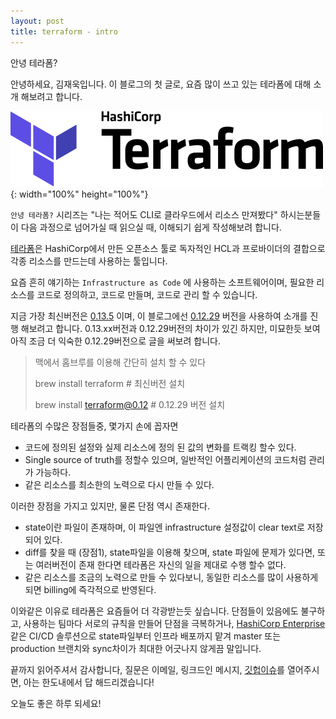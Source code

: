 ```yaml
---
layout: post
title: terraform - intro
---
```


안녕 테라폼?

안녕하세요, 김재욱입니다. 이 블로그의 첫 글로, 요즘 많이 쓰고 있는 테라폼에 대해 소개 해보려고 합니다.

![terraform-logo](../images/terraform-color.svg){: width="100%" height="100%"}


`안녕 테라폼?` 시리즈는 "나는 적어도 CLI로 클라우드에서 리소스 만져봤다" 하시는분들이 다음 과정으로 넘어가실 때 읽으실 때, 이해되기 쉽게 작성해보려 합니다.

[테라폼](https://www.terraform.io/intro/index.html)은 HashiCorp에서 만든 오픈소스 툴로 독자적인 HCL과 프로바이더의 결합으로 각종 리소스를 만드는데 사용하는 툴입니다.

요즘 흔히 얘기하는 `Infrastructure as Code` 에 사용하는 소프트웨어이며, 필요한 리소스를 코드로 정의하고, 코드로 만들며, 코드로 관리 할 수 있습니다.

지금 가장 최신버전은 [0.13.5](https://releases.hashicorp.com/terraform/) 이며, 이 블로그에선 [0.12.29](https://releases.hashicorp.com/terraform/) 버전을 사용하여 소개를 진행 해보려고 합니다. 0.13.xx버전과 0.12.29버전의 차이가 있긴 하지만, 미묘한듯 보여 아직 조금 더 익숙한 0.12.29버전으로 글을 써보려 합니다.

> 맥에서 홈브루를 이용해 간단히 설치 할 수 있다
>
> brew install terraform # 최신버전 설치
>
> brew install terraform@0.12  # 0.12.29 버전 설치

테라폼의 수많은 장점들중, 몇가지 손에 꼽자면
- 코드에 정의된 설정와 실제 리소스에 정의 된 값의 변화를 트랙킹 할수 있다.
- Single source of truth를 정할수 있으며, 일반적인 어플리케이션의 코드처럼 관리가 가능하다.
- 같은 리소스를 최소한의 노력으로 다시 만들 수 있다.

이러한 장점을 가지고 있지만, 물론 단점 역시 존재한다.
- state이란 파일이 존재하며, 이 파일엔 infrastructure 설정값이 clear text로 저장되어 있다.
- diff를 찾을 때 (장점1), state파일을 이용해 찾으며, state 파일에 문제가 있다면, 또는 여러버전이 존재 한다면 테라폼은 자신의 일을 제대로 수행 할수 없다.
- 같은 리소스를 조금의 노력으로 만들 수 있다보니, 동일한 리소스를 많이 사용하게 되면 billing에 즉각적으로 반영된다.

이와같은 이유로 테라폼은 요즘들어 더 각광받는듯 싶습니다. 단점들이 있음에도 불구하고, 사용하는 팀마다 서로의 규칙을 만들어 단점을 극복하거나, [HashiCorp Enterprise](https://www.terraform.io/docs/enterprise/index.html)같은 CI/CD 솔루션으로 state파일부터 인프라 배포까지 맡겨 master 또는 production 브랜치와 sync차이가 최대한 어긋나지 않게끔 말입니다.

끝까지 읽어주셔서 감사합니다, 질문은 이메일, 링크드인 메시지, [깃헙이슈](https://github.com/iamjaekim/iamjaekim.github.io/issues)를 열어주시면, 아는 한도내에서 답 해드리겠습니다!

오늘도 좋은 하루 되세요!
